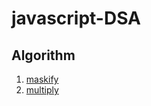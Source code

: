# javascript-DSA

## Algorithm

1. [maskify](https://www.codewars.com/kata/5412509bd436bd33920011bc/train/javascript)
2. [multiply](https://www.codewars.com/kata/50654ddff44f800200000004/train/javascript)